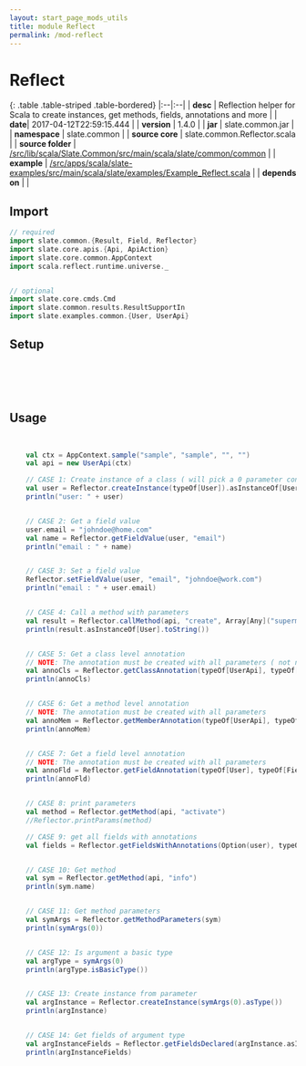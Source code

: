 ```yaml
---
layout: start_page_mods_utils
title: module Reflect
permalink: /mod-reflect
---
```


# Reflect

{: .table .table-striped .table-bordered}
|:--|:--|
| **desc** | Reflection helper for Scala to create instances, get methods, fields, annotations and more | 
| **date**| 2017-04-12T22:59:15.444 |
| **version** | 1.4.0  |
| **jar** | slate.common.jar  |
| **namespace** | slate.common  |
| **source core** | slate.common.Reflector.scala  |
| **source folder** | [/src/lib/scala/Slate.Common/src/main/scala/slate/common/common](https://github.com/code-helix/slatekit/tree/master/src/lib/scala/Slate.Common/src/main/scala/slate/common/common)  |
| **example** | [/src/apps/scala/slate-examples/src/main/scala/slate/examples/Example_Reflect.scala](https://github.com/code-helix/slatekit/tree/master/src/apps/scala/slate-examples/src/main/scala/slate/examples/Example_Reflect.scala) |
| **depends on** |   |

## Import
```scala 
// required 
import slate.common.{Result, Field, Reflector}
import slate.core.apis.{Api, ApiAction}
import slate.core.common.AppContext
import scala.reflect.runtime.universe._


// optional 
import slate.core.cmds.Cmd
import slate.common.results.ResultSupportIn
import slate.examples.common.{User, UserApi}


```

## Setup
```scala



    

```

## Usage
```scala


    val ctx = AppContext.sample("sample", "sample", "", "")
    val api = new UserApi(ctx)

    // CASE 1: Create instance of a class ( will pick a 0 parameter constructor )
    val user = Reflector.createInstance(typeOf[User]).asInstanceOf[User]
    println("user: " + user)


    // CASE 2: Get a field value
    user.email = "johndoe@home.com"
    val name = Reflector.getFieldValue(user, "email")
    println("email : " + name)


    // CASE 3: Set a field value
    Reflector.setFieldValue(user, "email", "johndoe@work.com")
    println("email : " + user.email)


    // CASE 4: Call a method with parameters
    val result = Reflector.callMethod(api, "create", Array[Any]("superman@metro.com", "super", "man", true, 35))
    println(result.asInstanceOf[User].toString())


    // CASE 5: Get a class level annotation
    // NOTE: The annotation must be created with all parameters ( not named parameters )
    val annoCls = Reflector.getClassAnnotation(typeOf[UserApi], typeOf[Api]).asInstanceOf[Api]
    println(annoCls)


    // CASE 6: Get a method level annotation
    // NOTE: The annotation must be created with all parameters
    val annoMem = Reflector.getMemberAnnotation(typeOf[UserApi], typeOf[ApiAction], "activate").asInstanceOf[ApiAction]
    println(annoMem)


    // CASE 7: Get a field level annotation
    // NOTE: The annotation must be created with all parameters
    val annoFld = Reflector.getFieldAnnotation(typeOf[User], typeOf[Field], "email").asInstanceOf[Field]
    println(annoFld)


    // CASE 8: print parameters
    val method = Reflector.getMethod(api, "activate")
    //Reflector.printParams(method)

    // CASE 9: get all fields with annotations
    val fields = Reflector.getFieldsWithAnnotations(Option(user), typeOf[User], typeOf[Field])


    // CASE 10: Get method
    val sym = Reflector.getMethod(api, "info")
    println(sym.name)


    // CASE 11: Get method parameters
    val symArgs = Reflector.getMethodParameters(sym)
    println(symArgs(0))


    // CASE 12: Is argument a basic type
    val argType = symArgs(0)
    println(argType.isBasicType())


    // CASE 13: Create instance from parameter
    val argInstance = Reflector.createInstance(symArgs(0).asType())
    println(argInstance)


    // CASE 14: Get fields of argument type
    val argInstanceFields = Reflector.getFieldsDeclared(argInstance.asInstanceOf[AnyRef])
    println(argInstanceFields)
    

```

